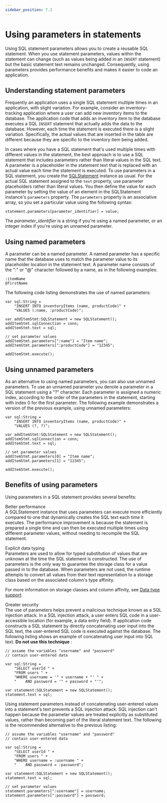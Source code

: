 ```yaml
---
sidebar_position: 7.3
---
```


# Using parameters in statements

Using SQL statement parameters allows you to create a reusable SQL statement.
When you use statement parameters, values within the statement can change (such
as values being added in an `INSERT` statement) but the basic statement text
remains unchanged. Consequently, using parameters provides performance benefits
and makes it easier to code an application.

## Understanding statement parameters

Frequently an application uses a single SQL statement multiple times in an
application, with slight variation. For example, consider an inventory-tracking
application where a user can add new inventory items to the database. The
application code that adds an inventory item to the database executes a SQL
`INSERT` statement that actually adds the data to the database. However, each
time the statement is executed there is a slight variation. Specifically, the
actual values that are inserted in the table are different because they are
specific to the inventory item being added.

In cases where you have a SQL statement that's used multiple times with
different values in the statement, the best approach is to use a SQL statement
that includes parameters rather than literal values in the SQL text. A parameter
is a placeholder in the statement text that is replaced with an actual value
each time the statement is executed. To use parameters in a SQL statement, you
create the
[SQLStatement](https://airsdk.dev/reference/actionscript/3.0/flash/data/SQLStatement.html)
instance as usual. For the actual SQL statement assigned to the `text` property,
use parameter placeholders rather than literal values. You then define the value
for each parameter by setting the value of an element in the SQLStatement
instance's `parameters` property. The `parameters` property is an associative
array, so you set a particular value using the following syntax:

```
statement.parameters[parameter_identifier] = value;
```

The _parameter_identifier_ is a string if you're using a named parameter, or an
integer index if you're using an unnamed parameter.

## Using named parameters

A parameter can be a named parameter. A named parameter has a specific name that
the database uses to match the parameter value to its placeholder location in
the statement text. A parameter name consists of the ":" or "@" character
followed by a name, as in the following examples:

```
:itemName
@firstName
```

The following code listing demonstrates the use of named parameters:

```
var sql:String =
	"INSERT INTO inventoryItems (name, productCode)" +
	"VALUES (:name, :productCode)";

var addItemStmt:SQLStatement = new SQLStatement();
addItemStmt.sqlConnection = conn;
addItemStmt.text = sql;

// set parameter values
addItemStmt.parameters[":name"] = "Item name";
addItemStmt.parameters[":productCode"] = "12345";

addItemStmt.execute();
```

## Using unnamed parameters

As an alternative to using named parameters, you can also use unnamed
parameters. To use an unnamed parameter you denote a parameter in a SQL
statement using a "?" character. Each parameter is assigned a numeric index,
according to the order of the parameters in the statement, starting with index 0
for the first parameter. The following example demonstrates a version of the
previous example, using unnamed parameters:

```
var sql:String =
	"INSERT INTO inventoryItems (name, productCode)" +
	"VALUES (?, ?)";

var addItemStmt:SQLStatement = new SQLStatement();
addItemStmt.sqlConnection = conn;
addItemStmt.text = sql;

// set parameter values
addItemStmt.parameters[0] = "Item name";
addItemStmt.parameters[1] = "12345";

addItemStmt.execute();
```

## Benefits of using parameters

Using parameters in a SQL statement provides several benefits:

Better performance  
A SQLStatement instance that uses parameters can execute more efficiently
compared to one that dynamically creates the SQL text each time it executes. The
performance improvement is because the statement is prepared a single time and
can then be executed multiple times using different parameter values, without
needing to recompile the SQL statement.

Explicit data typing  
Parameters are used to allow for typed substitution of values that are unknown
at the time the SQL statement is constructed. The use of parameters is the only
way to guarantee the storage class for a value passed in to the database. When
parameters are not used, the runtime attempts to convert all values from their
text representation to a storage class based on the associated column's type
affinity.

For more information on storage classes and column affinity, see
[Data type support](../../appendixes/sql-support-in-local-databases/data-type-support.md).

Greater security  
The use of parameters helps prevent a malicious technique known as a SQL
injection attack. In a SQL injection attack, a user enters SQL code in a
user-accessible location (for example, a data entry field). If application code
constructs a SQL statement by directly concatenating user input into the SQL
text, the user-entered SQL code is executed against the database. The following
listing shows an example of concatenating user input into SQL text. **Do not use
this technique** :

```
// assume the variables "username" and "password"
// contain user-entered data

var sql:String =
	"SELECT userId " +
	"FROM users " +
	"WHERE username = '" + username + "' " +
	"    AND password = '" + password + "'";

var statement:SQLStatement = new SQLStatement();
statement.text = sql;
```

Using statement parameters instead of concatenating user-entered values into a
statement's text prevents a SQL injection attack. SQL injection can't happen
because the parameter values are treated explicitly as substituted values,
rather than becoming part of the literal statement text. The following is the
recommended alternative to the previous listing:

```
// assume the variables "username" and "password"
// contain user-entered data

var sql:String =
	"SELECT userId " +
	"FROM users " +
	"WHERE username = :username " +
	"    AND password = :password";

var statement:SQLStatement = new SQLStatement();
statement.text = sql;

// set parameter values
statement.parameters[":username"] = username;
statement.parameters[":password"] = password;
```
